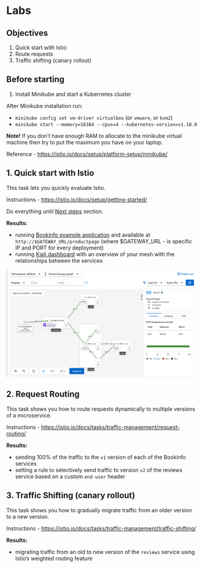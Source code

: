 # Labs

## Objectives

1. Quick start with Istio
2. Route requests
3. Traffic shifting (canary rollout)

## Before starting

1. Install Minikube and start a Kubernetes cluster

After Minikube installation run:

- `minikube config set vm-driver virtualbox` (or `vmware`, or `kvm2`)
- `minikube start --memory=16384 --cpus=4 --kubernetes-version=v1.18.0`

**Note!** If you don’t have enough RAM to allocate to the minikube virtual machine then try to put the maximum you have on your laptop.

Reference - https://istio.io/docs/setup/platform-setup/minikube/

## 1. Quick start with Istio

This task lets you quickly evaluate Istio.

Instructions - https://istio.io/docs/setup/getting-started/

Do everything until [Next steps](https://istio.io/docs/setup/getting-started/#next-steps) section.

**Results:**

- running [Bookinfo example application](https://istio.io/docs/examples/bookinfo/) and available at `http://$GATEWAY_URL/productpage` (where $GATEWAY_URL - is specific IP and PORT for every deployment)
- running [Kiali dashboard](https://kiali.io/) with an overview of your mesh with the relationships between the services

![Kiali dashboard](image/kiali-example2.png)

## 2. Request Routing

This task shows you how to route requests dynamically to multiple versions of a microservice.

Instructions - https://istio.io/docs/tasks/traffic-management/request-routing/

**Results:**

- sending 100% of the traffic to the `v1` version of each of the Bookinfo services
- setting a rule to selectively send traffic to version `v2` of the reviews service based on a custom `end-user` header

## 3. Traffic Shifting (canary rollout)

This task shows you how to gradually migrate traffic from an older version to a new version.

Instructions - https://istio.io/docs/tasks/traffic-management/traffic-shifting/

**Results:**

- migrating traffic from an old to new version of the `reviews` service using Istio’s weighted routing feature
